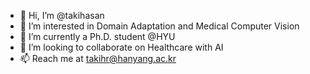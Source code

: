 - 👋 Hi, I’m @takihasan
- 👀 I’m interested in Domain Adaptation and Medical Computer Vision
- 🌱 I’m currently a Ph.D. student @HYU
- 💞️ I’m looking to collaborate on Healthcare with AI
- 📫 Reach me at takihr@hanyang.ac.kr

<!---
takihasan/takihasan is a ✨ special ✨ repository because its `README.md` (this file) appears on your GitHub profile.
You can click the Preview link to take a look at your changes.
--->
